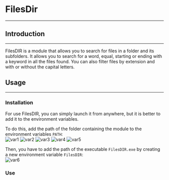 # FilesDir
***

## Introduction
***

FilesDIR is a module that allows you to search for files in a folder and its subfolders.
It allows you to search for a word, equal, starting or ending with a keyword in all the files found.
You can also filter files by extension and with or without the capital letters.

## Usage
***

### Installation 
For use FilesDIR, you can simply launch it from anywhere, but it is better to add it to the environment variables.   

To do this, add the path of the folder containing the module to the environment variables `PATH`:   
![var1](https://github.com/LaM0uette/FilesDIR/tree/V0.2/docs/img/var1.png)
![var2](https://github.com/LaM0uette/FilesDIR/tree/V0.2/docs/img/var2.png)
![var3](https://github.com/LaM0uette/FilesDIR/tree/V0.2/docs/img/var3.png)
![var4](https://github.com/LaM0uette/FilesDIR/tree/V0.2/docs/img/var4.png)
![var5](https://github.com/LaM0uette/FilesDIR/tree/V0.2/docs/img/var5.png)

Then, you have to add the path of the executable `FilesDIR.exe` by creating a new environment variable `FilesDIR`:   
![var6](https://github.com/LaM0uette/FilesDIR/tree/V0.2/docs/img/var6.png)

### Use

